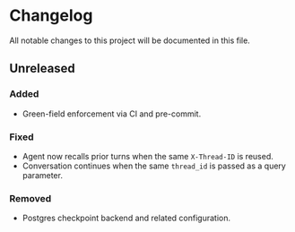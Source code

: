 # Changelog

All notable changes to this project will be documented in this file.

## Unreleased

### Added
- Green-field enforcement via CI and pre-commit.


### Fixed
- Agent now recalls prior turns when the same `X-Thread-ID` is reused.
- Conversation continues when the same `thread_id` is passed as a query parameter.

### Removed
- Postgres checkpoint backend and related configuration.
